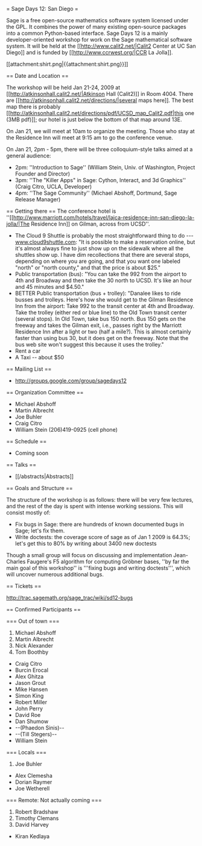 = Sage Days 12: San Diego =

Sage is a free open-source mathematics software system licensed under the GPL. It combines the power  of many existing open-source packages into a common Python-based interface.  Sage Days 12 is a mainly developer-oriented workshop for work on the Sage mathematical software system.  It will be held at the [[http://www.calit2.net/|Calit2 Center at UC San Diego]] and is funded by [[http://www.ccrwest.org/|CCR La Jolla]]. 


[[attachment:shirt.png|{{attachment:shirt.png}}]]

== Date and Location ==

The workshop will be  held Jan 21-24, 2009 at [[http://atkinsonhall.calit2.net/|Atkinson Hall (Calit2)]] in Room 4004.  There are [[http://atkinsonhall.calit2.net/directions/|several maps here]].  The best map there is probably [[http://atkinsonhall.calit2.net/directions/pdf/UCSD_map_Calit2.pdf|this one (3MB pdf)]]; our hotel is just below the bottom of that map around 13E.

On Jan 21, we will meet at 10am to organize the meeting. Those who stay at the Residence Inn will meet at 9:15 am to go the conference venue.

On Jan 21, 2pm - 5pm, there will be three colloquium-style talks aimed at a general audience:
   * 2pm: ''Introduction to Sage'' (William Stein, Univ. of Washington, Project Founder and Director)
   * 3pm: ''The "Killer Apps" in Sage: Cython, Interact, and 3d Graphics'' (Craig Citro, UCLA, Developer)
   * 4pm: ''The Sage Community'' (Michael Abshoff, Dortmund, Sage Release Manager)

== Getting there ==
The conference hotel is ''[[http://www.marriott.com/hotels/travel/lajca-residence-inn-san-diego-la-jolla/|The Residence Inn]] on Gilman, across from UCSD''. 
   * The Cloud 9 Shuttle is probably the most straightforward thing to do --- www.cloud9shuttle.com: "It is possible to make a reservation online, but it's almost always fine to just show up on the sidewalk where all the shuttles show up.   I have dim recollections that there are several stops, depending on where you are going, and that you want one labeled "north" or "north county," and that the price is about $25."  
   * Public transportation (bus): "You can take the 992 from the airport to 4th and Broadway and then take the 30 north to UCSD.  It's like an hour and 45 minutes and $4.50."
   * BETTER Public transportation (bus + trolley): "Danalee likes to ride busses and trolleys.  Here's how she would get to the Gilman Residence Inn from the airport: Take 992 to the transit center at 4th and Broadway.  Take the trolley (either red or blue line) to the Old Town transit center (several stops).  In Old Town, take bus 150 north.  Bus 150 gets on the freeway and takes the Gilman exit, i.e., passes right by the Marriott Residence Inn after a light or two (half a mile?).  This is almost certainly faster than using bus 30, but it does get on the freeway.  Note that the bus web site won't suggest this because it uses the trolley."
   * Rent a car
   * A Taxi -- about $50

== Mailing List ==

 * http://groups.google.com/group/sagedays12

== Organization Committee ==

 * Michael Abshoff
 * Martin Albrecht
 * Joe Buhler
 * Craig Citro
 * William Stein  (206)419-0925  (cell phone)

== Schedule ==

 * Coming soon

== Talks ==
 * [[/abstracts|Abstracts]]

== Goals and Structure ==

The structure of the workshop is as follows: there will be very few lectures, and the rest of the day is spent with intense working
sessions.  This will consist mostly of:
   * Fix bugs in Sage: there are hundreds of known documented bugs in Sage; let's fix them.
   * Write doctests: the coverage score of sage as of Jan 1 2009 is 64.3%; let's get this to 80% by writing about 3400 new doctests

Though a small group will focus on discussing and implementation Jean-Charles Faugere's F5 algorithm for computing Gröbner bases, ''by far the main goal of this workshop'' is '''fixing bugs and writing doctests''', which will uncover numerous additional bugs.  

== Tickets ==

 http://trac.sagemath.org/sage_trac/wiki/sd12-bugs

== Confirmed Participants ==

=== Out of town ===
 1. Michael Abshoff
 1. Martin Albrecht
 1. Nick Alexander
 1. Tom Boothby
 * Craig Citro
 * Burcin Erocal
 * Alex Ghitza
 * Jason Grout
 * Mike Hansen
 * Simon King
 * Robert Miller
 * John Perry
 * David Roe
 * Dan Shumow
 * --(Phaedon Sinis)--
 * --(Till Stegers)--
 * William Stein

=== Locals ===
 1. Joe Buhler
 * Alex Clemesha
 * Dorian Raymer
 * Joe Wetherell

=== Remote: Not actually coming ===
 1. Robert Bradshaw
 1. Timothy Clemans
 1. David Harvey
 * Kiran Kedlaya
